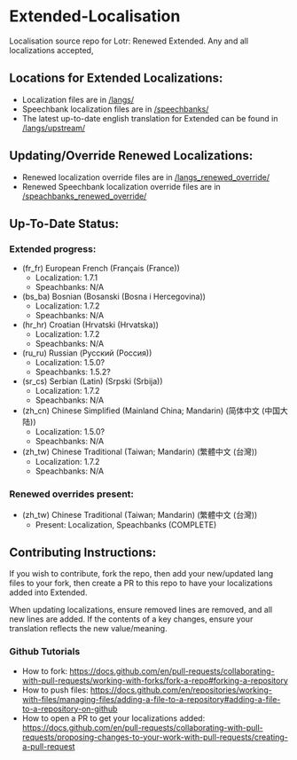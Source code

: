 # Extended-Localisation
Localisation source repo for Lotr: Renewed Extended. Any and all localizations accepted, 

## Locations for Extended Localizations:
*  Localization files are in [/langs/](https://github.com/maximuslotro/Extended-Localisation/tree/main/langs)
*  Speechbank localization files are in [/speechbanks/](https://github.com/maximuslotro/Extended-Localisation/tree/main/speachbanks)
*  The latest up-to-date english translation for Extended can be found in [/langs/upstream/](https://github.com/maximuslotro/Extended-Localisation/tree/main/langs/upstream)

## Updating/Override Renewed Localizations:
*  Renewed localization override files are in [/langs_renewed_override/](https://github.com/maximuslotro/Extended-Localisation/tree/main/langs_renewed_override)
*  Renewed Speechbank localization override files are in [/speachbanks_renewed_override/](https://github.com/maximuslotro/Extended-Localisation/tree/main/speachbanks_renewed_override)

## Up-To-Date Status:
### Extended progress:
* (fr_fr) European French (Français (France))
  * Localization: 1.7.1
  * Speachbanks: N/A
* (bs_ba) Bosnian (Bosanski (Bosna i Hercegovina))
  * Localization: 1.7.2
  * Speachbanks: N/A
* (hr_hr) Croatian (Hrvatski (Hrvatska))
  * Localization: 1.7.2
  * Speachbanks: N/A
* (ru_ru) Russian (Русский (Россия))
  * Localization: 1.5.0?
  * Speachbanks: 1.5.2?
* (sr_cs) Serbian (Latin) (Srpski (Srbija))
  * Localization: 1.7.2
  * Speachbanks: N/A
* (zh_cn) Chinese Simplified (Mainland China; Mandarin) (简体中文 (中国大陆))
  * Localization: 1.5.0?
  * Speachbanks: N/A
* (zh_tw) Chinese Traditional (Taiwan; Mandarin) (繁體中文 (台灣))
  * Localization: 1.7.2
  * Speachbanks: N/A
### Renewed overrides present:
* (zh_tw) Chinese Traditional (Taiwan; Mandarin) (繁體中文 (台灣))
  * Present: Localization, Speachbanks (COMPLETE)

## Contributing Instructions:
If you wish to contribute, fork the repo, then add your new/updated lang files to your fork, then create a PR to this repo to have your localizations added into Extended.

When updating localizations, ensure removed lines are removed, and all new lines are added. If the contents of a key changes, ensure your translation reflects the new value/meaning. 

### Github Tutorials
*  How to fork: https://docs.github.com/en/pull-requests/collaborating-with-pull-requests/working-with-forks/fork-a-repo#forking-a-repository
*  How to push files: https://docs.github.com/en/repositories/working-with-files/managing-files/adding-a-file-to-a-repository#adding-a-file-to-a-repository-on-github
*  How to open a PR to get your localizations added: https://docs.github.com/en/pull-requests/collaborating-with-pull-requests/proposing-changes-to-your-work-with-pull-requests/creating-a-pull-request
